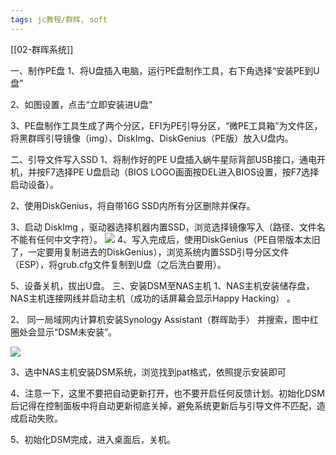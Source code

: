 ```yaml
---
tags: jc教程/群辉, soft
---
```


[[02-群晖系统]]

一、制作PE盘
1、将U盘插入电脑，运行PE盘制作工具，右下角选择“安装PE到U盘”

2、如图设置，点击“立即安装进U盘”

3、PE盘制作工具生成了两个分区，EFI为PE引导分区，“微PE工具箱”为文件区，将黑群晖引导镜像（img）、DiskImg、DiskGenius（PE版）放入U盘内。

二、引导文件写入SSD
1、将制作好的PE U盘插入蜗牛星际背部USB接口，通电开机，并按F7选择PE U盘启动（BIOS LOGO画面按DEL进入BIOS设置，按F7选择启动设备）。

2、使用DiskGenius，将自带16G SSD内所有分区删除并保存。

3、启动 DiskImg ，驱动器选择机器内置SSD，浏览选择镜像写入（路径、文件名不能有任何中文字符）。
![](https://img-blog.csdnimg.cn/20200226010933750.png)
4、写入完成后，使用DiskGenius（PE自带版本太旧了，一定要用复制进去的DiskGenius），浏览系统内置SSD引导分区文件（ESP），将grub.cfg文件复制到U盘（之后洗白要用）。

5、设备关机，拔出U盘。
三、安装DSM至NAS主机
1、NAS主机安装储存盘， NAS主机连接网线并启动主机（成功的话屏幕会显示Happy Hacking） 。

2、 同一局域网内计算机安装Synology Assistant（群晖助手） 并搜索，图中红圈处会显示“DSM未安装”。

![](https://imgconvert.csdnimg.cn/aHR0cHM6Ly9tYXBndW4uY29tL3dwLWNvbnRlbnQvdXBsb2Fkcy8yMDE5LzAzL2ltYWdlLTUucG5n?x-oss-process=image/format,png)

3、选中NAS主机安装DSM系统，浏览找到pat格式，依照提示安装即可

4、注意一下，这里不要把自动更新打开，也不要开启任何反馈计划。初始化DSM后记得在控制面板中将自动更新彻底关掉，避免系统更新后与引导文件不匹配，造成启动失败。

5、初始化DSM完成，进入桌面后，关机。